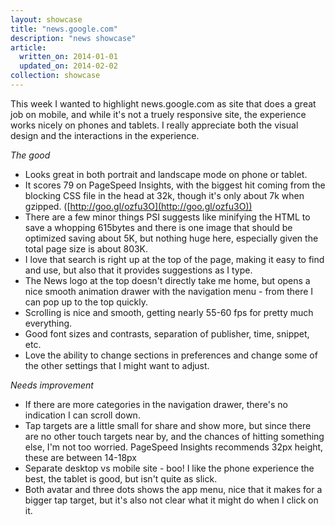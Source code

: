 ```yaml
---
layout: showcase
title: "news.google.com"
description: "news showcase"
article:
  written_on: 2014-01-01
  updated_on: 2014-02-02
collection: showcase
---
```


This week I wanted to highlight news.google.com as site that does a great job on 
mobile, and while it's not a truely responsive site, the experience works nicely 
on phones and tablets.  I really appreciate both the visual design and the 
interactions in the experience.

*The good*  

* Looks great in both portrait and landscape mode on phone or tablet.  
* It scores 79 on PageSpeed Insights, with the biggest hit coming from the 
blocking CSS file in the head at 32k, though it's only about 7k when gzipped. 
([http://goo.gl/ozfu3O](http://goo.gl/ozfu3O))  
* There are a few minor things PSI suggests like minifying the HTML to save a 
whopping 615bytes and there is one image that should be optimized saving about 
5K, but nothing huge here, especially given the total page size is about 803K.  
* I love that search is right up at the top of the page, making it easy to find 
and use, but also that it provides suggestions as I type.  
* The News logo at the top doesn't directly take me home, but opens a nice 
smooth animation drawer with the navigation menu - from there I can pop up to 
the top quickly.  
* Scrolling is nice and smooth, getting nearly 55-60 fps for pretty much 
everything.  
* Good font sizes and contrasts, separation of publisher, time, snippet, etc.  
* Love the ability to change sections in preferences and change some of the 
other settings that I might want to adjust.

*Needs improvement*  

* If there are more categories in the navigation drawer, there's no indication I 
can scroll down.  
* Tap targets are a little small for share and show more, but since there are no 
other touch targets near by, and the chances of hitting something else, I'm not 
too worried. PageSpeed Insights recommends 32px height, these are between 
14-18px  
* Separate desktop vs mobile site - boo! I like the phone experience the best, 
the tablet is good, but isn't quite as slick.  
* Both avatar and three dots shows the app menu, nice that it makes for a bigger 
tap target, but it's also not clear what it might do when I click on it.
